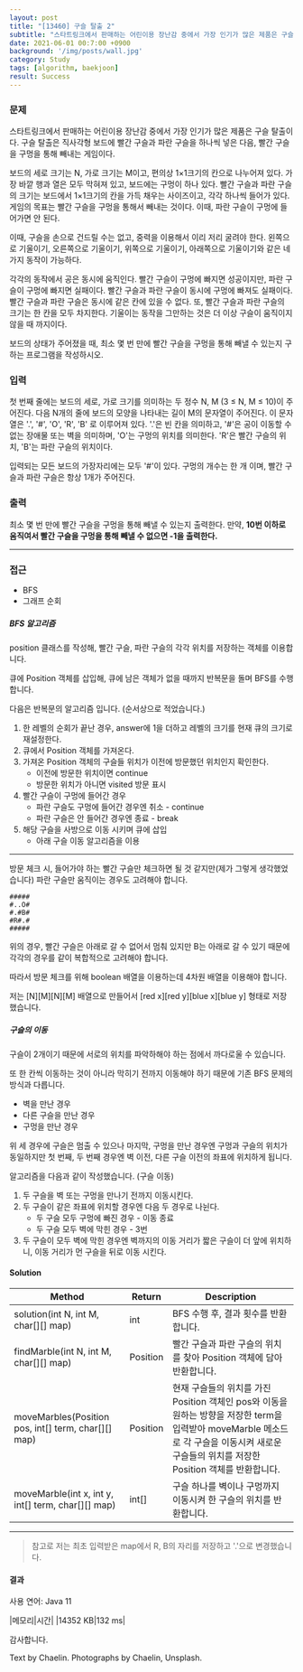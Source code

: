 ```yaml
---
layout: post
title: "[13460] 구슬 탈출 2"
subtitle: "스타트링크에서 판매하는 어린이용 장난감 중에서 가장 인기가 많은 제품은 구슬 탈출이다."
date: 2021-06-01 00:7:00 +0900
background: '/img/posts/wall.jpg'
category: Study
tags: [algorithm, baekjoon]
result: Success
---
```

### 문제
스타트링크에서 판매하는 어린이용 장난감 중에서 가장 인기가 많은 제품은 구슬 탈출이다. 구슬 탈출은 직사각형 보드에 빨간 구슬과 파란 구슬을 하나씩 넣은 다음, 빨간 구슬을 구멍을 통해 빼내는 게임이다.

보드의 세로 크기는 N, 가로 크기는 M이고, 편의상 1×1크기의 칸으로 나누어져 있다. 가장 바깥 행과 열은 모두 막혀져 있고, 보드에는 구멍이 하나 있다. 빨간 구슬과 파란 구슬의 크기는 보드에서 1×1크기의 칸을 가득 채우는 사이즈이고, 각각 하나씩 들어가 있다. 게임의 목표는 빨간 구슬을 구멍을 통해서 빼내는 것이다. 이때, 파란 구슬이 구멍에 들어가면 안 된다.

이때, 구슬을 손으로 건드릴 수는 없고, 중력을 이용해서 이리 저리 굴려야 한다. 왼쪽으로 기울이기, 오른쪽으로 기울이기, 위쪽으로 기울이기, 아래쪽으로 기울이기와 같은 네 가지 동작이 가능하다.

각각의 동작에서 공은 동시에 움직인다. 빨간 구슬이 구멍에 빠지면 성공이지만, 파란 구슬이 구멍에 빠지면 실패이다. 빨간 구슬과 파란 구슬이 동시에 구멍에 빠져도 실패이다. 빨간 구슬과 파란 구슬은 동시에 같은 칸에 있을 수 없다. 또, 빨간 구슬과 파란 구슬의 크기는 한 칸을 모두 차지한다. 기울이는 동작을 그만하는 것은 더 이상 구슬이 움직이지 않을 때 까지이다.

보드의 상태가 주어졌을 때, 최소 몇 번 만에 빨간 구슬을 구멍을 통해 빼낼 수 있는지 구하는 프로그램을 작성하시오.

### 입력
첫 번째 줄에는 보드의 세로, 가로 크기를 의미하는 두 정수 N, M (3 ≤ N, M ≤ 10)이 주어진다. 다음 N개의 줄에 보드의 모양을 나타내는 길이 M의 문자열이 주어진다. 이 문자열은 '.', '#', 'O', 'R', 'B' 로 이루어져 있다. '.'은 빈 칸을 의미하고, '#'은 공이 이동할 수 없는 장애물 또는 벽을 의미하며, 'O'는 구멍의 위치를 의미한다. 'R'은 빨간 구슬의 위치, 'B'는 파란 구슬의 위치이다.

입력되는 모든 보드의 가장자리에는 모두 '#'이 있다. 구멍의 개수는 한 개 이며, 빨간 구슬과 파란 구슬은 항상 1개가 주어진다.

### 출력
최소 몇 번 만에 빨간 구슬을 구멍을 통해 빼낼 수 있는지 출력한다. 만약, **10번 이하로 움직여서 빨간 구슬을 구멍을 통해 빼낼 수 없으면 -1을 출력한다.**

***** 

### 접근

* BFS
* 그래프 순회

##### BFS 알고리즘
position 클래스를 작성해, 빨간 구슬, 파란 구슬의 각각 위치를 저장하는 객체를 이용합니다.

큐에 Position 객체를 삽입해, 큐에 남은 객체가 없을 때까지 반복문을 돌며 BFS를 수행합니다.

다음은 반복문의 알고리즘 입니다. (순서상으로 적었습니다.)

1. 한 레벨의 순회가 끝난 경우, answer에 1을 더하고 레벨의 크기를 현재 큐의 크기로 재설정한다.
2. 큐에서 Position 객체를 가져온다.
3. 가져온 Position 객체의 구슬들 위치가 이전에 방문했던 위치인지 확인한다.
    * 이전에 방문한 위치이면 continue
    * 방문한 위치가 아니면 visited 방문 표시
4. 빨간 구슬이 구멍에 들어간 경우
    * 파란 구슬도 구멍에 들어간 경우엔 취소 - continue
    * 파란 구슬은 안 들어간 경우엔 종료 - break
5. 해당 구슬을 사방으로 이동 시키며 큐에 삽입
    * 아래 구슬 이동 알고리즘을 이용

*****

방문 체크 시, 들어가야 하는 빨간 구슬만 체크하면 될 것 같지만(제가 그렇게 생각했었습니다) 파란 구슬만 움직이는 경우도 고려해야 합니다.

```
#####
#..O#
#.#B#
#R#.#
#####
```

위의 경우, 빨간 구슬은 아래로 갈 수 없어서 멈춰 있지만 B는 아래로 갈 수 있기 때문에 각각의 경우를 같이 복합적으로 고려해야 합니다.

따라서 방문 체크를 위해 boolean 배열을 이용하는데 4차원 배열을 이용해야 합니다.

저는 [N][M][N][M] 배열으로 만들어서 [red x][red y][blue x][blue y] 형태로 저장했습니다.

##### 구슬의 이동
구슬이 2개이기 때문에 서로의 위치를 파악하해야 하는 점에서 까다로울 수 있습니다.

또 한 칸씩 이동하는 것이 아니라 막히기 전까지 이동해야 하기 때문에 기존 BFS 문제의 방식과 다릅니다.

* 벽을 만난 경우
* 다른 구슬을 만난 경우
* 구멍을 만난 경우

위 세 경우에 구슬은 멈출 수 있으나 마지막, 구멍을 만난 경우엔 구멍과 구슬의 위치가 동일하지만 첫 번째, 두 번째 경우엔 벽 이전, 다른 구슬 이전의 좌표에 위치하게 됩니다.

알고리즘을 다음과 같이 작성했습니다. (구슬 이동)

1. 두 구슬을 벽 또는 구멍을 만나기 전까지 이동시킨다.
2. 두 구슬이 같은 좌표에 위치할 경우엔 다음 두 경우로 나뉜다.
    * 두 구슬 모두 구멍에 빠진 경우 - 이동 종료
    * 두 구슬 모두 벽에 막힌 경우 - 3번
3. 두 구슬이 모두 벽에 막힌 경우엔 벽까지의 이동 거리가 짧은 구슬이 더 앞에 위치하니, 이동 거리가 먼 구슬을 뒤로 이동 시킨다.

#### Solution

|Method|Return|Description|
|---|---|---|
|solution(int N, int M, char[][] map)|int|BFS 수행 후, 결과 횟수를 반환합니다.|
|findMarble(int N, int M, char[][] map)|Position|빨간 구슬과 파란 구슬의 위치를 찾아 Position 객체에 담아 반환합니다.|
|moveMarbles(Position pos, int[] term, char[][] map)|Position|현재 구슬들의 위치를 가진 Position 객체인 pos와 이동을 원하는 방향을 저장한  term을 입력받아 moveMarble 메소드로 각 구슬을 이동시켜 새로운 구슬들의 위치를 저장한 Position 객체를 반환합니다.|
|moveMarble(int x, int y, int[] term, char[][] map)|int[]|구슬 하나를 벽이나 구멍까지 이동시켜 한 구슬의 위치를 반환합니다.|

*****

<script src="https://gist.github.com/chaelin1211/284bd34bb4b9f0f577649275098a005a.js"></script>

> 참고로 저는 최초 입력받은 map에서 R, B의 자리를 저장하고 '.'으로 변경했습니다.

#### 결과
사용 연어: Java 11

|메모리|시간|
|14352 KB|132 ms|

감사합니다.

<p class = "placeholder">Text by Chaelin. Photographs by Chaelin, Unsplash.</p>